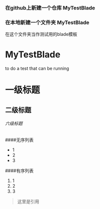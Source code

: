 
### 在github上新建一个仓库  MyTestBlade
### 在本地新建一个文件夹  MyTestBlade
在这个文件夹当作测试用的blade模板

# MyTestBlade
to do a  test that can be running
# 一级标题
## 二级标题
######  六级标题


####无序列表
* 1
* 2
* 3

####有序列表
1. 1
2. 2
3. 3

> 这里是引用


